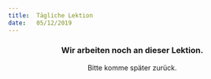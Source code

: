 ```yaml
---
title:  Tägliche Lektion
date:   05/12/2019
---
```


### <center>Wir arbeiten noch an dieser Lektion.</center>
<center>Bitte komme später zurück.</center>